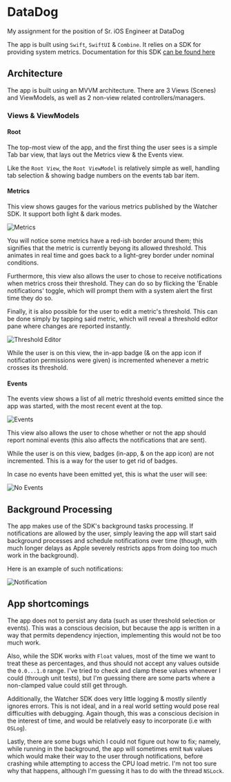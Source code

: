 # DataDog

My assignment for the position of Sr. iOS Engineer at DataDog

The app is built using `Swift`, `SwiftUI` & `Combine`.
It relies on a SDK for providing system metrics. Documentation for this SDK [can be found here](/WatcherSDK)

## Architecture

The app is built using an MVVM architecture. There are 3 Views (Scenes) and ViewModels, as well as 2 non-view related controllers/managers.

### Views & ViewModels

#### Root

The top-most view of the app, and the first thing the user sees is a simple Tab bar view, that lays out the Metrics view & the Events view.

Like the `Root View`, the `Root ViewModel` is relatively simple as well, handling tab selection & showing badge numbers on the events tab bar item.

#### Metrics

This view shows gauges for the various metrics published by the Watcher SDK.
It support both light & dark modes.

![Metrics](Resources/Metrics.png)

You will notice some metrics have a red-ish border around them; this signifies that the metric is currently beyong its allowed threshold. This animates in real time and goes back to a light-grey border under nominal conditions.

Furthermore, this view also allows the user to chose to receive notifications when metrics cross their threshold. They can do so by flicking the 'Enable notifications' toggle, which will prompt them with a system alert the first time they do so.

Finally, it is also possible for the user to edit a metric's threshold. This can be done simply by tapping said metric, which will reveal a threshold editor pane where changes are reported instantly.

![Threshold Editor](Resources/ThresholdEditor.png)

While the user is on this view, the in-app badge (& on the app icon if notification permissions were given) is incremented whenever a metric crosses its threshold.

#### Events

The events view shows a list of all metric threshold events emitted since the app was started, with the most recent event at the top.

![Events](Resources/Events.png)

This view also allows the user to chose whether or not the app should report nominal events (this also affects the notifications that are sent).

While the user is on this view, badges (in-app, & on the app icon) are not incremented. This is a way for the user to get rid of badges.

In case no events have been emitted yet, this is what the user will see:

![No Events](Resources/NoEventsYet.png)

## Background Processing

The app makes use of the SDK's background tasks processing. If notifications are allowed by the user, simply leaving the app will start said background processes and schedule notifications over time (though, with much longer delays as Apple severely restricts apps from doing too much work in the background).

Here is an example of such notifications:

![Notification](Resources/Notification.png)

## App shortcomings

The app does not to persist any data (such as user threshold selection or events). This was a conscious decision, but because the app is written in a way that permits dependency injection, implementing this would not be too much work.

Also, while the SDK works with `Float` values, most of the time we want to treat these as percentages, and thus should not accept any values outside the `0.0...1.0` range. I've tried to check and clamp these values whenever I could (through unit tests), but I'm guessing there are some parts where a non-clamped value could still get through.

Additionally, the Watcher SDK does very little logging & mostly silently ignores errors. This is not ideal, and in a real world setting would pose real difficulties with debugging. Again though, this was a conscious decision in the interest of time, and would be relatively easy to incorporate (i.e with `OSLog`).

Lastly, there are some bugs which I could not figure out how to fix; namely, while running in the background, the app will sometimes emit `NaN` values which would make their way to the user through notifications, before crashing while attempting to access the CPU load metric. I'm not too sure why that happens, although I'm guessing it has to do with the thread `NSLock`.
